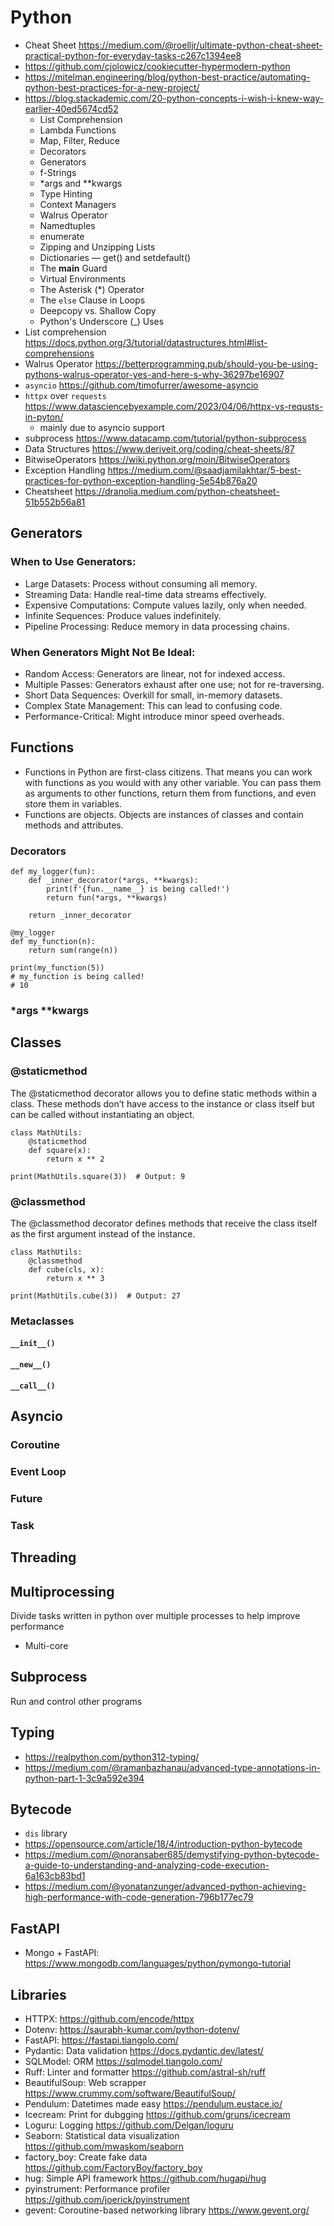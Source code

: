 # Python

- Cheat Sheet https://medium.com/@roelljr/ultimate-python-cheat-sheet-practical-python-for-everyday-tasks-c267c1394ee8
- https://github.com/cjolowicz/cookiecutter-hypermodern-python
- https://mitelman.engineering/blog/python-best-practice/automating-python-best-practices-for-a-new-project/
- https://blog.stackademic.com/20-python-concepts-i-wish-i-knew-way-earlier-40ed5674cd52
  - List Comprehension
  - Lambda Functions
  - Map, Filter, Reduce
  - Decorators
  - Generators
  - f-Strings
  - \*args and \*\*kwargs
  - Type Hinting
  - Context Managers
  - Walrus Operator
  - Namedtuples
  - enumerate
  - Zipping and Unzipping Lists
  - Dictionaries — get() and setdefault()
  - The **main** Guard
  - Virtual Environments
  - The Asterisk (\*) Operator
  - The `else` Clause in Loops
  - Deepcopy vs. Shallow Copy
  - Python's Underscore (\_) Uses
- List comprehension https://docs.python.org/3/tutorial/datastructures.html#list-comprehensions
- Walrus Operator https://betterprogramming.pub/should-you-be-using-pythons-walrus-operator-yes-and-here-s-why-36297be16907
- `asyncio` https://github.com/timofurrer/awesome-asyncio
- `httpx` over `requests` https://www.datasciencebyexample.com/2023/04/06/httpx-vs-requsts-in-pyton/
  - mainly due to asyncio support
- subprocess https://www.datacamp.com/tutorial/python-subprocess
- Data Structures https://www.deriveit.org/coding/cheat-sheets/87
- BitwiseOperators https://wiki.python.org/moin/BitwiseOperators
- Exception Handling https://medium.com/@saadjamilakhtar/5-best-practices-for-python-exception-handling-5e54b876a20
- Cheatsheet https://dranolia.medium.com/python-cheatsheet-51b552b56a81

## Generators

### When to Use Generators:

- Large Datasets: Process without consuming all memory.
- Streaming Data: Handle real-time data streams effectively.
- Expensive Computations: Compute values lazily, only when needed.
- Infinite Sequences: Produce values indefinitely.
- Pipeline Processing: Reduce memory in data processing chains.

### When Generators Might Not Be Ideal:

- Random Access: Generators are linear, not for indexed access.
- Multiple Passes: Generators exhaust after one use; not for re-traversing.
- Short Data Sequences: Overkill for small, in-memory datasets.
- Complex State Management: This can lead to confusing code.
- Performance-Critical: Might introduce minor speed overheads.

## Functions

- Functions in Python are first-class citizens. That means you can work with functions as you would with any other variable. You can pass them as arguments to other functions, return them from functions, and even store them in variables.
- Functions are objects. Objects are instances of classes and contain methods and attributes.

### Decorators

```
def my_logger(fun):
    def _inner_decorator(*args, **kwargs):
        print(f'{fun.__name__} is being called!')
        return fun(*args, **kwargs)

    return _inner_decorator

@my_logger
def my_function(n):
    return sum(range(n))

print(my_function(5))
# my_function is being called!
# 10
```

### *args **kwargs

## Classes

### @staticmethod

The @staticmethod decorator allows you to define static methods within a class. These methods don’t have access to the instance or class itself but can be called without instantiating an object.

```
class MathUtils:
    @staticmethod
    def square(x):
        return x ** 2

print(MathUtils.square(3))  # Output: 9
```

### @classmethod

The @classmethod decorator defines methods that receive the class itself as the first argument instead of the instance.

```
class MathUtils:
    @classmethod
    def cube(cls, x):
        return x ** 3

print(MathUtils.cube(3))  # Output: 27
```

### Metaclasses

#### `__init__()`

#### `__new__()`

#### `__call__()`

## Asyncio

### Coroutine

### Event Loop

### Future

### Task

## Threading

## Multiprocessing

Divide tasks written in python over multiple processes to help improve performance

- Multi-core

## Subprocess

Run and control other programs

## Typing

- https://realpython.com/python312-typing/
- https://medium.com/@ramanbazhanau/advanced-type-annotations-in-python-part-1-3c9a592e394

## Bytecode

- `dis` library
- https://opensource.com/article/18/4/introduction-python-bytecode
- https://medium.com/@noransaber685/demystifying-python-bytecode-a-guide-to-understanding-and-analyzing-code-execution-6a163cb83bd1
- https://medium.com/@yonatanzunger/advanced-python-achieving-high-performance-with-code-generation-796b177ec79

## FastAPI

- Mongo + FastAPI: https://www.mongodb.com/languages/python/pymongo-tutorial

## Libraries

- HTTPX: https://github.com/encode/httpx
- Dotenv: https://saurabh-kumar.com/python-dotenv/
- FastAPI: https://fastapi.tiangolo.com/
- Pydantic: Data validation https://docs.pydantic.dev/latest/
- SQLModel: ORM https://sqlmodel.tiangolo.com/
- Ruff: Linter and formatter https://github.com/astral-sh/ruff
- BeautifulSoup: Web scrapper https://www.crummy.com/software/BeautifulSoup/
- Pendulum: Datetimes made easy https://pendulum.eustace.io/
- Icecream: Print for dubgging https://github.com/gruns/icecream
- Loguru: Logging https://github.com/Delgan/loguru
- Seaborn: Statistical data visualization https://github.com/mwaskom/seaborn
- factory_boy: Create fake data https://github.com/FactoryBoy/factory_boy
- hug: Simple API framework https://github.com/hugapi/hug
- pyinstrument: Performance profiler https://github.com/joerick/pyinstrument
- gevent: Coroutine-based networking library https://www.gevent.org/
